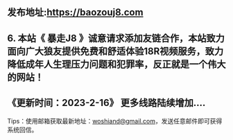## 发布地址:https://baozouj8.com

## 6. 本站《 暴走J8 》诚意请求添加友链合作，本站致力面向广大狼友提供免费和舒适体验18R视频服务，致力降低成年人生理压力问题和犯罪率，反正就是一个伟大的网站！

## 《更新时间：2023-2-16》 更多线路陆续增加....

Tips：使用邮箱获取最新地址：woshiand@gmail.com，发送任意邮件即可获得系统回信。

